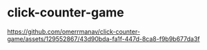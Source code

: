 # click-counter-game

https://github.com/omerrmanav/click-counter-game/assets/129552867/43d90bda-fa1f-447d-8ca8-f9b9b677da3f

